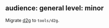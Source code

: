 audience: general
level: minor
---
Migrate [d2g](https://github.com/taskcluster/d2g) to `tools/d2g`.
